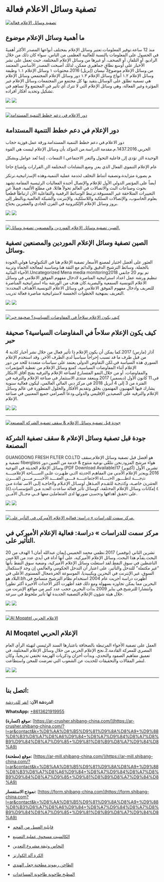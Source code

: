 # تصفية وسائل الاعلام فعالة

<a href="https://swt.shibang-china.com/?l=ar&img&k=%D8%AA%D8%B5%D9%81%D9%8A%D8%A9+%D9%88%D8%B3%D8%A7%D8%A6%D9%84+%D8%A7%D9%84%D8%A7%D8%B9%D9%84%D8%A7%D9%85+%D9%81%D8%B9%D8%A7%D9%84%D8%A9" target="_blank">![تصفية وسائل الاعلام فعالة](http://static.shibang-china.com/all-800x300/1436.jpg)</a>

## ما أهمية وسائل الإعلام موضوع
منذ 12 ساعة.توفير المعلومات.تعتبر وسائل الإعلام بمختلف أنواعها المصدر الأكثر أهميةً في الحصول على المعلومات بالنسبة للغالبية العظمى من الناس، سواء كان ذلك من خلال الراديو، أو التلفاز، أو الصحف، أو غيرها من وسائل الإعلام المختلفة، حيث تعمل على نشر الأخبار على أوسع نطاقٍ جماهيري ممكن، لذلك أصبحت المصدر الأساسي المعتمد من.وسائل الإعلام موضوع3 نيسان (إبريل) 2016.محتويات ١ وسائل الإعلام ١.١ وظيفة وسائل الإعلام ١.٢ أنواع وسائل الإعلام ١.٣ دور وسائل الإعلام المجتمعي وسائل الإعلام هي تسمية تطلق على الوسائل.يتقيد بها كل مجتمع من المجتمعات.وسائل الإعلام غير المؤثرة وغير الفعالة، وهي وسائل الإعلام التي لا تترك أي تأثير في المجتمع ولا تساهم في تشكيل وتحديد أفكار أفراده.


<a href="https://whatsapp.shibangsoft.com/WhatsApp.php" target="_blank" title="WhatsApp">![](http://static.shibang-china.com/icon/whatsapp.png)</a> <a href="https://swt.shibang-china.com/?l=ar&icon&k=%D8%AA%D8%B5%D9%81%D9%8A%D8%A9+%D9%88%D8%B3%D8%A7%D8%A6%D9%84+%D8%A7%D9%84%D8%A7%D8%B9%D9%84%D8%A7%D9%85+%D9%81%D8%B9%D8%A7%D9%84%D8%A9" target="_blank">![](http://static.shibang-china.com/icon/chat-ar.png)</a>

---

<a href="https://swt.shibang-china.com/?l=ar&img&k=%D8%AA%D8%B5%D9%81%D9%8A%D8%A9+%D9%88%D8%B3%D8%A7%D8%A6%D9%84+%D8%A7%D9%84%D8%A7%D8%B9%D9%84%D8%A7%D9%85+%D9%81%D8%B9%D8%A7%D9%84%D8%A9" target="_blank">![دور الإعلام في دعم خطط التنمية المستدامة](http://static.shibang-china.com/all-800x300/630.jpg)</a>

## دور الإعلام في دعم خطط التنمية المستدامة
دور اﻻﻋﻼم.ﻓﻲ دﻋﻢ ﺧﻄﻂ اﻟﺘﻨﻤﻴﺔ اﻟﻤﺴﺘﺪاﻣﺔ.ورﻗﺔ ﻋﻤﻞ.ﻓﻮزﻳﺔ ﺣﺠﺎب اﻟﺤﺮﺑﻲ.1437.2016.م.ﻣﻘﺪﻣﺔ اﻟﺪراﺳﺔ.ﻣﻦ اﳌﺆﻛﺪ ﺑﺄن وﺳﺎﺋﻞ اﻹﻋﻼم ﻟﻴﺴﺖ ﻫﻲ اﻟﻘﻮة اﻟﻮﺣﻴﺪة اﻟﱵ ﺗﺆدي إﱃ ﻓﺎﻋﻠﻴﺔ اﻟﺘﺤﻮل واﻟﺘﻐﲑ اﻻﺟﺘﻤﺎﻋﻲ.ا اﻟﺘﻤﻌﺎت ، إﳕﺎ ﺗُﻌﺪ ﻋﻮاﻣﻞ.وﺑﺸﻜﻞ ﻋﺎم اﻹﻋﻼم اﻟﺘﻨﻤﻮي اﻟﻔﻌﺎل اﻟﺬي ﻳﻌﲏ وﺿﻊ.اﻟﻨﺸﺎﺔﺎت اﳌﺨﺘﻠﻔﺔ اﻟﱵ.اﻟﻘﺮارات وإﺷﺒﺎع ﺣﺎﺟﺎ ﻢ ﺑﺼﻮرة ﻣﺘﺰاﻳﺪة،وﺗﺼﻔﻴﺔ أﳕﺎط اﻟﺘﺨﻠﻒ ﳋﺪﻣﺔ ﻋﻤﻠﻴﺔ اﻟﺘﻨﻤﻴﺔ،وﻫﺬﻩ اﻹﺳﱰاﺗﻴﺠﻴﺔ.ﺗﺮﺗﻜﺰ أﻳﻀﺎً ﻋﻠﻰ.المؤتمر الدولي الأول للإعلام والإتصال أجندة الفعاليات الرئيسية المقامة.تشهد بحوث وصناعات البث والاتصالات في العالم تحولاً هائلا، في مطلع الألفية، فضلاً عن التغييرات المتلاحقة غير المسبوقة.ترتبط الوسائط الرقمية والتفاعلية الآن ارتباطاً قطعياً بعلوم الحاسوب، والإتصالات السلكية واللاسلكية، والإنترنت والشبكة العالمية.وبالنظر إلى بروز وسائل الإعلام الإلكترونية في القرن الحادي والعشرين يحتاج.


<a href="https://whatsapp.shibangsoft.com/WhatsApp.php" target="_blank" title="WhatsApp">![](http://static.shibang-china.com/icon/whatsapp.png)</a> <a href="https://swt.shibang-china.com/?l=ar&icon&k=%D8%AA%D8%B5%D9%81%D9%8A%D8%A9+%D9%88%D8%B3%D8%A7%D8%A6%D9%84+%D8%A7%D9%84%D8%A7%D8%B9%D9%84%D8%A7%D9%85+%D9%81%D8%B9%D8%A7%D9%84%D8%A9" target="_blank">![](http://static.shibang-china.com/icon/chat-ar.png)</a>

---

<a href="https://swt.shibang-china.com/?l=ar&img&k=%D8%AA%D8%B5%D9%81%D9%8A%D8%A9+%D9%88%D8%B3%D8%A7%D8%A6%D9%84+%D8%A7%D9%84%D8%A7%D8%B9%D9%84%D8%A7%D9%85+%D9%81%D8%B9%D8%A7%D9%84%D8%A9" target="_blank">![الصين تصفية وسائل الإعلام الموردين والمصنعين تصفية وسائل.](http://static.shibang-china.com/all-800x300/364.jpg)</a>

## الصين تصفية وسائل الإعلام الموردين والمصنعين تصفية وسائل.
العثور على أفضل اختيار لمصنع الأسعار تصفية الإعلام هنا في التكنولوجيا هولي.الجودة بالجملة، وسائط الترشيح الدقيق والدائم مع الثقة هنا.ومناسبة لمعالجة الحمأة وتربية الأحياء المائية.Uncategorized Mena media monitoringتم يوم 20 جانفي 2018 تنظيم ورشة عمل اعداد استراتيجية المناصرة لادخال مفهوم الموفق الاعلامي في وسائل الاعلام التونسية السمعية والبصرية.كان هدف من الورشة بناء استراتيجية المناصرة للتعريف وادخال مفهوم الموفق الاعلامي في وسائل الاعلام التونسية.الأهداف المحددة: التعريف بمنهجية الخطوات الخمسة لاستراتيجية مناصرة فعالة تدريب.


<a href="https://whatsapp.shibangsoft.com/WhatsApp.php" target="_blank" title="WhatsApp">![](http://static.shibang-china.com/icon/whatsapp.png)</a> <a href="https://swt.shibang-china.com/?l=ar&icon&k=%D8%AA%D8%B5%D9%81%D9%8A%D8%A9+%D9%88%D8%B3%D8%A7%D8%A6%D9%84+%D8%A7%D9%84%D8%A7%D8%B9%D9%84%D8%A7%D9%85+%D9%81%D8%B9%D8%A7%D9%84%D8%A9" target="_blank">![](http://static.shibang-china.com/icon/chat-ar.png)</a>

---

<a href="https://swt.shibang-china.com/?l=ar&img&k=%D8%AA%D8%B5%D9%81%D9%8A%D8%A9+%D9%88%D8%B3%D8%A7%D8%A6%D9%84+%D8%A7%D9%84%D8%A7%D8%B9%D9%84%D8%A7%D9%85+%D9%81%D8%B9%D8%A7%D9%84%D8%A9" target="_blank">![كيف يكون الإعلام سلاحاً في المفاوضات السياسية؟ صحيفة حبر](http://static.shibang-china.com/all-800x300/408.jpg)</a>

## كيف يكون الإعلام سلاحاً في المفاوضات السياسية؟ صحيفة حبر
4 آذار (مارس) 2017.كما يمكن أن يكون الإعلام ذا تأثير فعال من خلال نشر أخبار كاذبة من قبل طرف ما قد تسبب إحراجاً سياسياً لدى الطرف الآخر، وقد استخدم الإعلام السوري هذه السياسة في.لكن التفاوض الدولي يعتمد على سياسات متعددة للحد من دور الإعلام أثناء المفاوضات السياسية، كمنع وسائل الإعلام من تغطية المؤتمرات والمفاوضات، أو من خلال.النمو المتسارع لصناعة الإعلام والترفيه يفتح آفاق الابتكار في.11 كانون الأول (ديسمبر) 2017.وينعقد منتدى الاستثمار في صناعة الإعلام والترفيه في الفترة من 3 إلى 4 أبريل 2018 في مركز دبي المالي العالمي، ليكون فعالية سنوية يشارك فيها المهنيون المهتمون بخلق وتقديم الأفكار والحلول المتطورة في عالم وسائل الإعلام والترفيه على الصعيدين الإقليمي والدولي.ودعا الصرامي جميع المعنيين في صناعة الإعلام.


<a href="https://whatsapp.shibangsoft.com/WhatsApp.php" target="_blank" title="WhatsApp">![](http://static.shibang-china.com/icon/whatsapp.png)</a> <a href="https://swt.shibang-china.com/?l=ar&icon&k=%D8%AA%D8%B5%D9%81%D9%8A%D8%A9+%D9%88%D8%B3%D8%A7%D8%A6%D9%84+%D8%A7%D9%84%D8%A7%D8%B9%D9%84%D8%A7%D9%85+%D9%81%D8%B9%D8%A7%D9%84%D8%A9" target="_blank">![](http://static.shibang-china.com/icon/chat-ar.png)</a>

---

<a href="https://swt.shibang-china.com/?l=ar&img&k=%D8%AA%D8%B5%D9%81%D9%8A%D8%A9+%D9%88%D8%B3%D8%A7%D8%A6%D9%84+%D8%A7%D9%84%D8%A7%D8%B9%D9%84%D8%A7%D9%85+%D9%81%D8%B9%D8%A7%D9%84%D8%A9" target="_blank">![جودة قبل تصفية وسائل الإعلام &amp; سقف تصفية الشركة المصنعة](http://static.shibang-china.com/all-800x300/423.jpg)</a>

## جودة قبل تصفية وسائل الإعلام &amp; سقف تصفية الشركة المصنعة
GUANGDONG FRESH FILTER CO.LTD هو أفضل قبل تصفية وسائل الإعلام,سقف تصفية و fiberglass هواء مرشح المزود,نحن نتلقّى نوعية منتوج &amp; خدمة من الصين.ﺩﻭﺭ ﻭﺳﺎﺋﻞ ﺍﻹﻋﻼﻡ الحديثة في ﺍﻟﺘﻮﻋﻴﺔ.(PDF Download Available)17 تشرين الأول (أكتوبر) 2016.وﻳﻌﺗﺑر اﻹﻋﻼم اﻷﻣﻧﻲ ﻣن اﻟﻣﻔﺎﻫﻳم اﻟﺣدﻳﺛﺔ اﻟﺗـﻲ ظﻬـرت ﻋﻠـﻰ اﻟﺳــــﺎﺣﺔ اﻹﻋﻼﻣﻳــــﺔ ﻧﺗﻳﺟــــﺔ ﻟﺗطــــور اﻟﺣﻳــــﺎة اﻻﺟﺗﻣﺎﻋﻳــــﺔ ﻓــــﻲ اﻟﻌﻘــــد اﻷﺧﻳــــر ﻣــــن اﻟﻘــــرن اﻟﻌﺷرﻳن ﺧﺎﺻـﺔ، وﻛﻧﺗﻳﺟـﺔ ﻟﻠﺗﻘـدم اﻟﻣـذﻫﻝ ﻟوﺳـﺎﺋﻝ اﻹﻋـﻼم واﻟﺣﺎﺟـﺔ إﻟـﻰ اﻻﺳـ ﺗﻔﺎدة ﻣـن ٤ إﻣﻛﺎﻧﺎت وﺳﺎﺋﻝ اﻹﻋﻼم اﻟﻣﺧﺗﻠﻔﺔ، ﻛوﺳﺎﺋﻝ ﺗﺄﺛﻳر ﻓﻌﺎﻟﺔ ﺳﺎﻋدت اﻟﻌدﻳد ﻣـن اﻟﻣؤﺳﺳـﺎت.(٤) ﻋﻠﻰ ﺗﺣﻘﻳق أﻫداﻓﻬﺎ وﺗﺣﺳﻳن ﺻورﺗﻬﺎ ﻟدى اﻟﻣﺗﻌﺎﻣﻠﻳن ﻣﻌﻬﺎ ﻓــﻲ ﻣﺟــﺎﻝ اﻷﻣــن.


<a href="https://whatsapp.shibangsoft.com/WhatsApp.php" target="_blank" title="WhatsApp">![](http://static.shibang-china.com/icon/whatsapp.png)</a> <a href="https://swt.shibang-china.com/?l=ar&icon&k=%D8%AA%D8%B5%D9%81%D9%8A%D8%A9+%D9%88%D8%B3%D8%A7%D8%A6%D9%84+%D8%A7%D9%84%D8%A7%D8%B9%D9%84%D8%A7%D9%85+%D9%81%D8%B9%D8%A7%D9%84%D8%A9" target="_blank">![](http://static.shibang-china.com/icon/chat-ar.png)</a>

---

<a href="https://swt.shibang-china.com/?l=ar&img&k=%D8%AA%D8%B5%D9%81%D9%8A%D8%A9+%D9%88%D8%B3%D8%A7%D8%A6%D9%84+%D8%A7%D9%84%D8%A7%D8%B9%D9%84%D8%A7%D9%85+%D9%81%D8%B9%D8%A7%D9%84%D8%A9" target="_blank">![مركز سمت للدراسات » دراسة: فعالية الإعلام الأميركي في التأثير على.](http://static.shibang-china.com/all-800x300/1168.jpg)</a>

## مركز سمت للدراسات » دراسة: فعالية الإعلام الأميركي في التأثير على.
20 تشرين الثاني (نوفمبر) 2017.نظمي محمد الخميس.إيمان عبدالله أمان.1 الهدف من البحث.يقدِّم هذا البحث، وسائل الإعلام الأميركية، على أنها أداة في أيدي عدد من اللاعبين الناشطين في سوق النفط.لقد استغلت وسائل الإعلام الأميركية، وضعية سوق النفط بأنها “غير مكتملة” للتدخل والتأثير، على اعتبار أن التدخل الحكومي والعالمي إن وجد لاستكمال السوق، غير.الإنترنت في البحرين ويكيبيديا، الموسوعة الحرةمجال المستوى الأعلى في البلاد هو.bh.أظهرت دراسة أجريت عام 2004 استخدام نظام الترشيح متسامح في البحرين مما يمكن تجاوزه بسهولة ومع ذلك فقد أظهرت أكثر الأحداث الأخيرة أكثر تطورا وانتشارا للترشيح.في يناير 2009 بدأت البحرين حجب عدد كبير من مواقع الإنترنت من خلال هيئة شؤون الإعلام.التصفية الجديدة لها تأثير ملحوظ في سرعة.


<a href="https://whatsapp.shibangsoft.com/WhatsApp.php" target="_blank" title="WhatsApp">![](http://static.shibang-china.com/icon/whatsapp.png)</a> <a href="https://swt.shibang-china.com/?l=ar&icon&k=%D8%AA%D8%B5%D9%81%D9%8A%D8%A9+%D9%88%D8%B3%D8%A7%D8%A6%D9%84+%D8%A7%D9%84%D8%A7%D8%B9%D9%84%D8%A7%D9%85+%D9%81%D8%B9%D8%A7%D9%84%D8%A9" target="_blank">![](http://static.shibang-china.com/icon/chat-ar.png)</a>

---

<a href="https://swt.shibang-china.com/?l=ar&img&k=%D8%AA%D8%B5%D9%81%D9%8A%D8%A9+%D9%88%D8%B3%D8%A7%D8%A6%D9%84+%D8%A7%D9%84%D8%A7%D8%B9%D9%84%D8%A7%D9%85+%D9%81%D8%B9%D8%A7%D9%84%D8%A9" target="_blank">![Al Moqatel الإعلام الحربي](http://static.shibang-china.com/all-800x300/1331.jpg)</a>

## Al Moqatel الإعلام الحربي
العمل على تصفية الأجواء المرتبطة بالصحافة باعتبارها السند الرئيسي لتهيئة الرأي العام المصري للمعركة القادمة.2.نجح الإعلام الحربي من خلال وسائل الإعلام المختلفة، في تعميق مفاهيم الصمود والتحدي، وبدأت أحزان وذكريات الهزيمة تختفي تدريجياً، وكان لنشر المقالات والتحقيقات للحديث عن الشعوب التي تعرضت للمحن واستطاعت.

<a href="https://whatsapp.shibangsoft.com/WhatsApp.php" target="_blank" title="WhatsApp">![](http://static.shibang-china.com/icon/whatsapp.png)</a> <a href="https://swt.shibang-china.com/?l=ar&icon&k=%D8%AA%D8%B5%D9%81%D9%8A%D8%A9+%D9%88%D8%B3%D8%A7%D8%A6%D9%84+%D8%A7%D9%84%D8%A7%D8%B9%D9%84%D8%A7%D9%85+%D9%81%D8%B9%D8%A7%D9%84%D8%A9" target="_blank">![](http://static.shibang-china.com/icon/chat-ar.png)</a>

---
## اتصل بنا:

**الدردشة الآن:** [انقر للدردشة](https://swt.shibang-china.com?l=ar&contact&k=%D8%AA%D8%B5%D9%81%D9%8A%D8%A9+%D9%88%D8%B3%D8%A7%D8%A6%D9%84+%D8%A7%D9%84%D8%A7%D8%B9%D9%84%D8%A7%D9%85+%D9%81%D8%B9%D8%A7%D9%84%D8%A9)

**WhatsApp:**  [+8613621919955](https://whatsapp.shibangsoft.com/WhatsApp.php)

**موقع (كسارة):** [https://ar-crusher.shibang-china.com/](https://ar-crusher.shibang-china.com/?l=ar&contact&k=%D8%AA%D8%B5%D9%81%D9%8A%D8%A9+%D9%88%D8%B3%D8%A7%D8%A6%D9%84+%D8%A7%D9%84%D8%A7%D8%B9%D9%84%D8%A7%D9%85+%D9%81%D8%B9%D8%A7%D9%84%D8%A9)

**موقع (مطحنة):** [https://ar-mill.shibang-china.com/](https://ar-mill.shibang-china.com/?l=ar&contact&k=%D8%AA%D8%B5%D9%81%D9%8A%D8%A9+%D9%88%D8%B3%D8%A7%D8%A6%D9%84+%D8%A7%D9%84%D8%A7%D8%B9%D9%84%D8%A7%D9%85+%D9%81%D8%B9%D8%A7%D9%84%D8%A9)

**نموذج الاستفسار:** [https://form.shibang-china.com](https://form.shibang-china.com?l=ar&contact&k=%D8%AA%D8%B5%D9%81%D9%8A%D8%A9+%D9%88%D8%B3%D8%A7%D8%A6%D9%84+%D8%A7%D9%84%D8%A7%D8%B9%D9%84%D8%A7%D9%85+%D9%81%D8%B9%D8%A7%D9%84%D8%A9)

* [قابلية الغسل من الفحم](../25/%D9%82%D8%A7%D8%A8%D9%84%D9%8A%D8%A9%20%D8%A7%D9%84%D8%BA%D8%B3%D9%84%20%D9%85%D9%86%20%D8%A7%D9%84%D9%81%D8%AD%D9%85.md)

* [الكالسيت مسحوق عملية التصنيع](../23/%D8%A7%D9%84%D9%83%D8%A7%D9%84%D8%B3%D9%8A%D8%AA%20%D9%85%D8%B3%D8%AD%D9%88%D9%82%20%D8%B9%D9%85%D9%84%D9%8A%D8%A9%20%D8%A7%D9%84%D8%AA%D8%B5%D9%86%D9%8A%D8%B9.md)

* [النحاس وثيقة مشروع التعدين](../24/%D8%A7%D9%84%D9%86%D8%AD%D8%A7%D8%B3%20%D9%88%D8%AB%D9%8A%D9%82%D8%A9%20%D9%85%D8%B4%D8%B1%D9%88%D8%B9%20%D8%A7%D9%84%D8%AA%D8%B9%D8%AF%D9%8A%D9%86.md)

* [الكرة آلة الكوارتز](../25/%D8%A7%D9%84%D9%83%D8%B1%D8%A9%20%D8%A2%D9%84%D8%A9%20%D8%A7%D9%84%D9%83%D9%88%D8%A7%D8%B1%D8%AA%D8%B2.md)

* [الطاحن ريموند مطحنة جعل الهندي](../23/%D8%A7%D9%84%D8%B7%D8%A7%D8%AD%D9%86%20%D8%B1%D9%8A%D9%85%D9%88%D9%86%D8%AF%20%D9%85%D8%B7%D8%AD%D9%86%D8%A9%20%D8%AC%D8%B9%D9%84%20%D8%A7%D9%84%D9%87%D9%86%D8%AF%D9%8A.md)

* [المطبخ طاحونة طاحونة المساعدات](../25/%D8%A7%D9%84%D9%85%D8%B7%D8%A8%D8%AE%20%D8%B7%D8%A7%D8%AD%D9%88%D9%86%D8%A9%20%D8%B7%D8%A7%D8%AD%D9%88%D9%86%D8%A9%20%D8%A7%D9%84%D9%85%D8%B3%D8%A7%D8%B9%D8%AF%D8%A7%D8%AA.md)